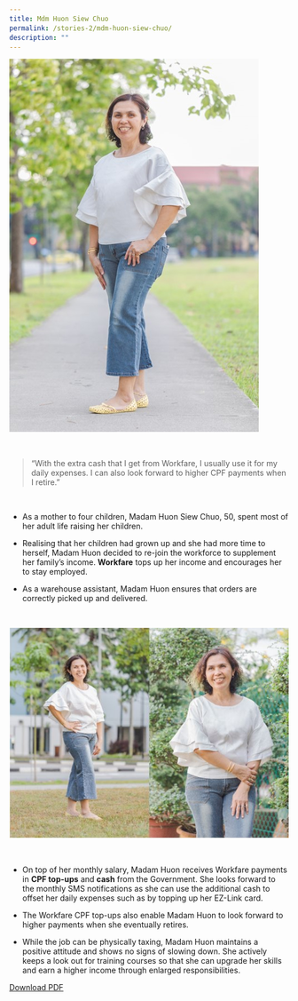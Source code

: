 ```yaml
---
title: Mdm Huon Siew Chuo
permalink: /stories-2/mdm-huon-siew-chuo/
description: ""
---
```

![Mdm Huon Siew Chuo](/images/WIS%20Stories/STORIES5.jpg)

<br>

> “With the extra cash that I get from Workfare, I usually use it for my daily expenses. I can also look forward to higher CPF payments when I retire.”

<br>

*   As a mother to four children, Madam Huon Siew Chuo, 50, spent most of her adult life raising her children.
  
*   Realising that her children had grown up and she had more time to herself, Madam Huon decided to re-join the workforce to supplement her family’s income. **Workfare** tops up her income and encourages her to stay employed.
  
*   As a warehouse assistant, Madam Huon ensures that orders are correctly picked up and delivered.

<br>

![Mdm Huon Siew Chuo](/images/WIS%20Stories/STORIES6.jpg)

<br>

*   On top of her monthly salary, Madam Huon receives Workfare payments in **CPF top-ups** and **cash** from the Government. She looks forward to the monthly SMS notifications as she can use the additional cash to offset her daily expenses such as by topping up her EZ-Link card.
  
*   The Workfare CPF top-ups also enable Madam Huon to look forward to higher payments when she eventually retires.
  
*   While the job can be physically taxing, Madam Huon maintains a positive attitude and shows no signs of slowing down. She actively keeps a look out for training courses so that she can upgrade her skills and earn a higher income through enlarged responsibilities.

[Download PDF](/files/Stories%20-%20Mdm%20Huon%20Siew%20Chuo.pdf)